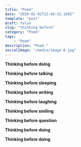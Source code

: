 ```yaml
---
title: "Poem"
date: "2020-02-02T22:40:32.169Z"
template: "post"
draft: false
slug: "thinking-before"
category: "Poem"
tags:
    - "Poem"
description: "Poem."
socialImage: "/media/image-0.jpg"
---
```


**Thinking before doing**

**Thinking before talking**

**Thinking before sleeping**

**Thinking before writing**

**Thinking before laughing**

**Thinking before smiling**

**Thinking before question**

**Thinking before doing**

**Thinking before doing**
